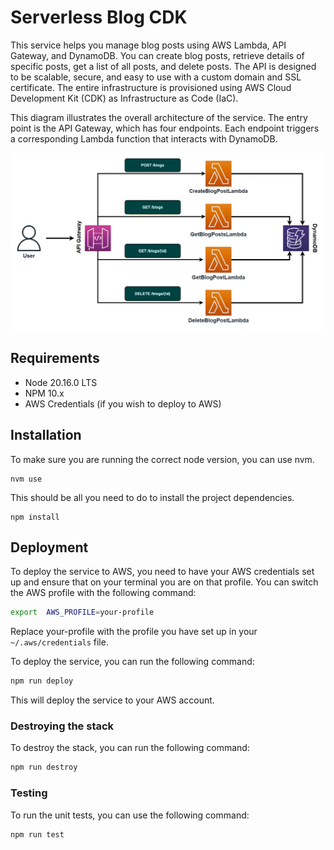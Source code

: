 # Serverless Blog CDK
This service helps you manage blog posts using AWS Lambda, API Gateway, and DynamoDB. You can create blog posts, retrieve details of specific posts, get a list of all posts, and delete posts. The API is designed to be scalable, secure, and easy to use with a custom domain and SSL certificate. The entire infrastructure is provisioned using AWS Cloud Development Kit (CDK) as Infrastructure as Code (IaC).

This diagram illustrates the overall architecture of the service. The entry point is the API Gateway, which has four endpoints. Each endpoint triggers a corresponding Lambda function that interacts with DynamoDB.

![Image description](assets/architecture-diagram.png)

## Requirements
- Node 20.16.0 LTS
- NPM 10.x
- AWS Credentials (if you wish to deploy to AWS)

## Installation
To make sure you are running the correct node version, you can use nvm.

```
nvm use
```

This should be all you need to do to install the project dependencies.

```
npm install
```

## Deployment
To deploy the service to AWS, you need to have your AWS credentials set up and ensure that on your terminal you are on that profile. You can switch the AWS profile with the following command:

```bash
export  AWS_PROFILE=your-profile
```

Replace your-profile with the profile you have set up in your `~/.aws/credentials` file.

To deploy the service, you can run the following command:

```bash
npm run deploy
```

This will deploy the service to your AWS account.

### Destroying the stack
To destroy the stack, you can run the following command:

```bash
npm run destroy
```

### Testing
To run the unit tests, you can use the following command:

```bash
npm run test
```

